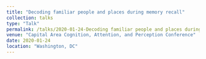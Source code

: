 ```yaml
---
title: "Decoding familiar people and places during memory recall"
collection: talks
type: "Talk"
permalink: /talks/2020-01-24-Decoding familiar people and places during memory recall
venue: "Capital Area Cognition, Attention, and Perception Conference"
date: 2020-01-24
location: "Washington, DC"
---
```

